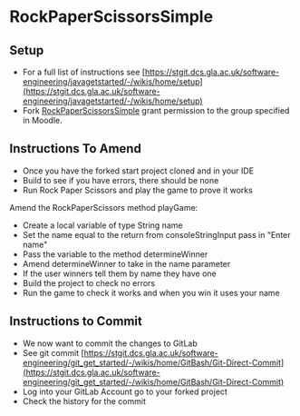 # RockPaperScissorsSimple

## Setup

* For a full list of instructions see [https://stgit.dcs.gla.ac.uk/software-engineering/javagetstarted/-/wikis/home/setup](https://stgit.dcs.gla.ac.uk/software-engineering/javagetstarted/-/wikis/home/setup)
* Fork [RockPaperScissorsSimple](https://stgit.dcs.gla.ac.uk/object-oriented/rockpaperscissorssimple) grant permission to the group specified in Moodle.


## Instructions To Amend

* Once you have the forked start project cloned and in your IDE
* Build to see if you have errors, there should be none
* Run Rock Paper Scissors and play the game to prove it works

Amend the RockPaperScissors method playGame:
* Create a local variable of type String name
* Set the name equal to the return from consoleStringInput pass in "Enter name"
* Pass the variable to the method determineWinner
* Amend determineWinner to take in the name parameter
* If the user winners tell them by name they have one
* Build the project to check no errors
* Run the game to check it works and when you win it uses your name

## Instructions to Commit

* We now want to commit the changes to GitLab
* See git commit [https://stgit.dcs.gla.ac.uk/software-engineering/git_get_started/-/wikis/home/GitBash/Git-Direct-Commit](https://stgit.dcs.gla.ac.uk/software-engineering/git_get_started/-/wikis/home/GitBash/Git-Direct-Commit)
* Log into your GitLab Account go to your forked project
* Check the history for the commit

